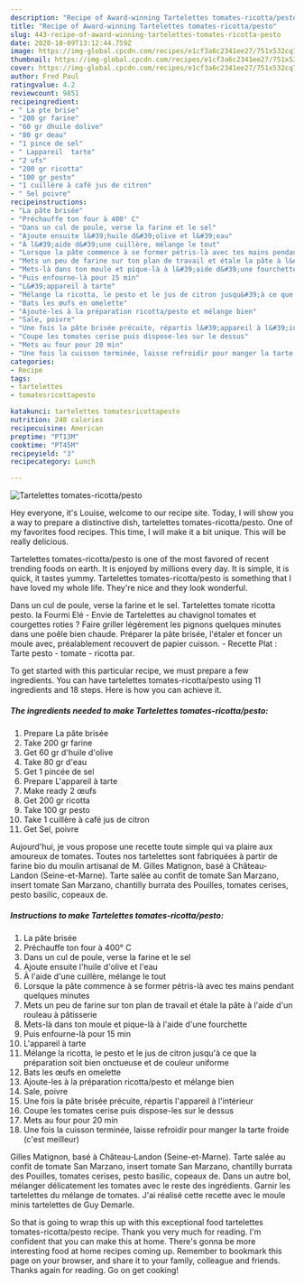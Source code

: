 ```yaml
---
description: "Recipe of Award-winning Tartelettes tomates-ricotta/pesto"
title: "Recipe of Award-winning Tartelettes tomates-ricotta/pesto"
slug: 443-recipe-of-award-winning-tartelettes-tomates-ricotta-pesto
date: 2020-10-09T13:12:44.759Z
image: https://img-global.cpcdn.com/recipes/e1cf3a6c2341ee27/751x532cq70/tartelettes-tomates-ricottapesto-photo-principale-de-la-recette.jpg
thumbnail: https://img-global.cpcdn.com/recipes/e1cf3a6c2341ee27/751x532cq70/tartelettes-tomates-ricottapesto-photo-principale-de-la-recette.jpg
cover: https://img-global.cpcdn.com/recipes/e1cf3a6c2341ee27/751x532cq70/tartelettes-tomates-ricottapesto-photo-principale-de-la-recette.jpg
author: Fred Paul
ratingvalue: 4.2
reviewcount: 9851
recipeingredient:
- " La pte brise"
- "200 gr farine"
- "60 gr dhuile dolive"
- "80 gr deau"
- "1 pince de sel"
- " Lappareil  tarte"
- "2 ufs"
- "200 gr ricotta"
- "100 gr pesto"
- "1 cuillère à café jus de citron"
- " Sel poivre"
recipeinstructions:
- "La pâte brisée"
- "Préchauffe ton four à 400° C"
- "Dans un cul de poule, verse la farine et le sel"
- "Ajoute ensuite l&#39;huile d&#39;olive et l&#39;eau"
- "À l&#39;aide d&#39;une cuillère, mélange le tout"
- "Lorsque la pâte commence à se former pétris-là avec tes mains pendant quelques minutes"
- "Mets un peu de farine sur ton plan de travail et étale la pâte à l&#39;aide d&#39;un rouleau à pâtisserie"
- "Mets-là dans ton moule et pique-là à l&#39;aide d&#39;une fourchette"
- "Puis enfourne-là pour 15 min"
- "L&#39;appareil à tarte"
- "Mélange la ricotta, le pesto et le jus de citron jusqu&#39;à ce que la préparation soit bien onctueuse et de couleur uniforme"
- "Bats les œufs en omelette"
- "Ajoute-les à la préparation ricotta/pesto et mélange bien"
- "Sale, poivre"
- "Une fois la pâte brisée précuite, répartis l&#39;appareil à l&#39;intérieur"
- "Coupe les tomates cerise puis dispose-les sur le dessus"
- "Mets au four pour 20 min"
- "Une fois la cuisson terminée, laisse refroidir pour manger la tarte froide (c&#39;est meilleur)"
categories:
- Recipe
tags:
- tartelettes
- tomatesricottapesto

katakunci: tartelettes tomatesricottapesto 
nutrition: 248 calories
recipecuisine: American
preptime: "PT13M"
cooktime: "PT45M"
recipeyield: "3"
recipecategory: Lunch

---
```



![Tartelettes tomates-ricotta/pesto](https://img-global.cpcdn.com/recipes/e1cf3a6c2341ee27/751x532cq70/tartelettes-tomates-ricottapesto-photo-principale-de-la-recette.jpg)

Hey everyone, it's Louise, welcome to our recipe site. Today, I will show you a way to prepare a distinctive dish, tartelettes tomates-ricotta/pesto. One of my favorites food recipes. This time, I will make it a bit unique. This will be really delicious.

Tartelettes tomates-ricotta/pesto is one of the most favored of recent trending foods on earth. It is enjoyed by millions every day. It is simple, it is quick, it tastes yummy. Tartelettes tomates-ricotta/pesto is something that I have loved my whole life. They're nice and they look wonderful.

Dans un cul de poule, verse la farine et le sel. Tartelettes tomate ricotta pesto. la Fourmi Elé - Envie de Tartelettes au chavignol tomates et courgettes roties ? Faire griller légèrement les pignons quelques minutes dans une poêle bien chaude. Préparer la pâte brisée, l&#39;étaler et foncer un moule avec, préalablement recouvert de papier cuisson. - Recette Plat : Tarte pesto - tomate - ricotta par.


To get started with this particular recipe, we must prepare a few ingredients. You can have tartelettes tomates-ricotta/pesto using 11 ingredients and 18 steps. Here is how you can achieve it.

<!--inarticleads1-->

##### The ingredients needed to make Tartelettes tomates-ricotta/pesto:

1. Prepare  La pâte brisée
1. Take 200 gr farine
1. Get 60 gr d&#39;huile d&#39;olive
1. Take 80 gr d&#39;eau
1. Get 1 pincée de sel
1. Prepare  L&#39;appareil à tarte
1. Make ready 2 œufs
1. Get 200 gr ricotta
1. Take 100 gr pesto
1. Take 1 cuillère à café jus de citron
1. Get  Sel, poivre


Aujourd&#39;hui, je vous propose une recette toute simple qui va plaire aux amoureux de tomates. Toutes nos tartelettes sont fabriquées à partir de farine bio du moulin artisanal de M. Gilles Matignon, basé à Château-Landon (Seine-et-Marne). Tarte salée au confit de tomate San Marzano, insert tomate San Marzano, chantilly burrata des Pouilles, tomates cerises, pesto basilic, copeaux de. 

<!--inarticleads2-->

##### Instructions to make Tartelettes tomates-ricotta/pesto:

1. La pâte brisée
1. Préchauffe ton four à 400° C
1. Dans un cul de poule, verse la farine et le sel
1. Ajoute ensuite l&#39;huile d&#39;olive et l&#39;eau
1. À l&#39;aide d&#39;une cuillère, mélange le tout
1. Lorsque la pâte commence à se former pétris-là avec tes mains pendant quelques minutes
1. Mets un peu de farine sur ton plan de travail et étale la pâte à l&#39;aide d&#39;un rouleau à pâtisserie
1. Mets-là dans ton moule et pique-là à l&#39;aide d&#39;une fourchette
1. Puis enfourne-là pour 15 min
1. L&#39;appareil à tarte
1. Mélange la ricotta, le pesto et le jus de citron jusqu&#39;à ce que la préparation soit bien onctueuse et de couleur uniforme
1. Bats les œufs en omelette
1. Ajoute-les à la préparation ricotta/pesto et mélange bien
1. Sale, poivre
1. Une fois la pâte brisée précuite, répartis l&#39;appareil à l&#39;intérieur
1. Coupe les tomates cerise puis dispose-les sur le dessus
1. Mets au four pour 20 min
1. Une fois la cuisson terminée, laisse refroidir pour manger la tarte froide (c&#39;est meilleur)


Gilles Matignon, basé à Château-Landon (Seine-et-Marne). Tarte salée au confit de tomate San Marzano, insert tomate San Marzano, chantilly burrata des Pouilles, tomates cerises, pesto basilic, copeaux de. Dans un autre bol, mélanger délicatement les tomates avec le reste des ingrédients. Garnir les tartelettes du mélange de tomates. J&#39;ai réalisé cette recette avec le moule minis tartelettes de Guy Demarle. 

So that is going to wrap this up with this exceptional food tartelettes tomates-ricotta/pesto recipe. Thank you very much for reading. I'm confident that you can make this at home. There's gonna be more interesting food at home recipes coming up. Remember to bookmark this page on your browser, and share it to your family, colleague and friends. Thanks again for reading. Go on get cooking!
